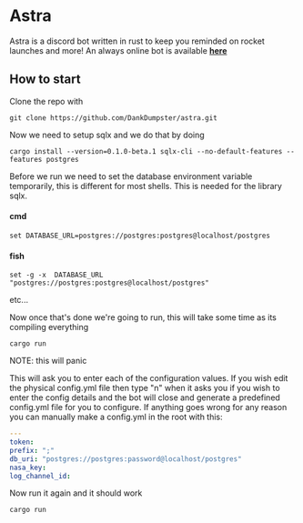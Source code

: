 # Astra
Astra is a discord bot written in rust to keep you reminded on rocket launches and more! An always online bot is available **[here](https://discord.com/oauth2/authorize?client_id=755775587716563015&permissions=355328&scope=bot)**

## How to start
Clone the repo with 
```shell script
git clone https://github.com/DankDumpster/astra.git
```

Now we need to setup sqlx and we do that by doing
```shell script
cargo install --version=0.1.0-beta.1 sqlx-cli --no-default-features --features postgres
```

Before we run we need to set the database environment variable temporarily, this is different for most shells. This is needed for the library sqlx.

#### cmd
```shell script
set DATABASE_URL=postgres://postgres:postgres@localhost/postgres
```
#### fish
```shell script
set -g -x  DATABASE_URL "postgres://postgres:postgres@localhost/postgres"
```
etc...

Now once that's done we're going to run, this will take some time as its compiling everything
```shell script
cargo run
```

NOTE: this will panic

This will ask you to enter each of the configuration values. If you wish edit the physical config.yml file then type "n" when it asks you if you wish to enter the config details and the bot will close and generate a predefined config.yml file for you to configure.
If anything goes wrong for any reason you can manually make a config.yml in the root with this:
```yaml
---
token: 
prefix: ";"
db_uri: "postgres://postgres:password@localhost/postgres"
nasa_key: 
log_channel_id: 
```

Now run it again and it should work
```shell script 
cargo run
```

